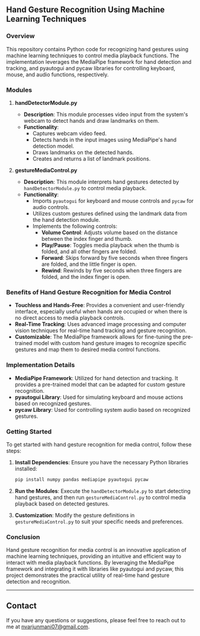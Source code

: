 ## Hand Gesture Recognition Using Machine Learning Techniques

### Overview

This repository contains Python code for recognizing hand gestures using machine learning techniques to control media playback functions. The implementation leverages the MediaPipe framework for hand detection and tracking, and pyautogui and pycaw libraries for controlling keyboard, mouse, and audio functions, respectively.

### Modules

1. **handDetectorModule.py**
   - **Description**: This module processes video input from the system's webcam to detect hands and draw landmarks on them.
   - **Functionality**:
     - Captures webcam video feed.
     - Detects hands in the input images using MediaPipe's hand detection model.
     - Draws landmarks on the detected hands.
     - Creates and returns a list of landmark positions.

2. **gestureMediaControl.py**
   - **Description**: This module interprets hand gestures detected by `handDetectorModule.py` to control media playback.
   - **Functionality**:
     - Imports `pyautogui` for keyboard and mouse controls and `pycaw` for audio controls.
     - Utilizes custom gestures defined using the landmark data from the hand detection module.
     - Implements the following controls:
       - **Volume Control**: Adjusts volume based on the distance between the index finger and thumb.
       - **Play/Pause**: Toggles media playback when the thumb is folded, and all other fingers are folded.
       - **Forward**: Skips forward by five seconds when three fingers are folded, and the little finger is open.
       - **Rewind**: Rewinds by five seconds when three fingers are folded, and the index finger is open.

### Benefits of Hand Gesture Recognition for Media Control

- **Touchless and Hands-Free**: Provides a convenient and user-friendly interface, especially useful when hands are occupied or when there is no direct access to media playback controls.
- **Real-Time Tracking**: Uses advanced image processing and computer vision techniques for real-time hand tracking and gesture recognition.
- **Customizable**: The MediaPipe framework allows for fine-tuning the pre-trained model with custom hand gesture images to recognize specific gestures and map them to desired media control functions.

### Implementation Details

- **MediaPipe Framework**: Utilized for hand detection and tracking. It provides a pre-trained model that can be adapted for custom gesture recognition.
- **pyautogui Library**: Used for simulating keyboard and mouse actions based on recognized gestures.
- **pycaw Library**: Used for controlling system audio based on recognized gestures.

### Getting Started

To get started with hand gesture recognition for media control, follow these steps:

1. **Install Dependencies**: Ensure you have the necessary Python libraries installed:
   ```bash
   pip install numpy pandas mediapipe pyautogui pycaw
   ```

2. **Run the Modules**: Execute the `handDetectorModule.py` to start detecting hand gestures, and then run `gestureMediaControl.py` to control media playback based on detected gestures.

3. **Customization**: Modify the gesture definitions in `gestureMediaControl.py` to suit your specific needs and preferences.

### Conclusion

Hand gesture recognition for media control is an innovative application of machine learning techniques, providing an intuitive and efficient way to interact with media playback functions. By leveraging the MediaPipe framework and integrating it with libraries like pyautogui and pycaw, this project demonstrates the practical utility of real-time hand gesture detection and recognition.

---
## Contact
If you have any questions or suggestions, please feel free to reach out to me at [nvarjunmani07@gmail.com](mailto:nvarjunmani07@gmail.com).
